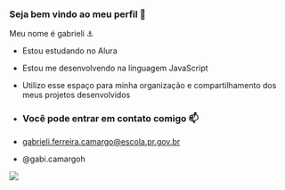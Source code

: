### Seja bem vindo ao meu perfil 💠

Meu nome é gabrieli ⚓

- Estou estudando no Alura
- Estou me desenvolvendo na linguagem JavaScript
- Utilizo esse espaço para minha organização e compartilhamento dos meus projetos desenvolvidos

- ### Você pode entrar em contato comigo 📫

- gabrieli.ferreira.camargo@escola.pr.gov.br
  
- @gabi.camargoh

![](https://media.tenor.com/UDBJeN3DVVIAAAAS/stiles-teen-wolf.gif)
